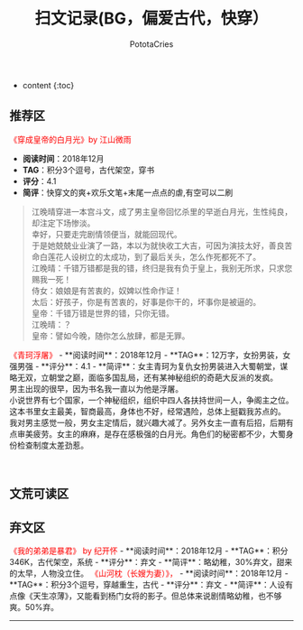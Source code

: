 ﻿---
layout: post
title:  "扫文记录(BG，偏爱古代，快穿）"
categories: Reading
tags: 小说
author: PototaCries
---

* content
{:toc}
## 推荐区

<font color="red"> 
《穿成皇帝的白月光》by 江山微雨
</font>

- **阅读时间**：2018年12月
- **TAG**：积分3个逗号，古代架空，穿书
- **评分**：4.1
- **简评**：快穿文的爽+欢乐文笔+末尾一点点的虐 ​​​,有空可以二刷 ​


>江晚晴穿进一本宫斗文，成了男主皇帝回忆杀里的早逝白月光，生性纯良，却注定下场惨淡。<br />
幸好，只要走完剧情领便当，就能回现代。<br />
于是她兢兢业业演了一路，本以为就快收工大吉，可因为演技太好，善良苦命白莲花人设树立的太成功，到了最后关头，怎么作死都死不了。<br />
江晚晴：千错万错都是我的错，终归是我有负于皇上，我别无所求，只求您赐我一死！<br />
侍女：娘娘是有苦衷的，奴婢以性命作证！<br />
太后：好孩子，你是有苦衷的，好事是你干的，坏事你是被逼的。<br />
皇帝：千错万错是世界的错，只你无错。<br />
江晚晴：？<br />
皇帝：譬如今晚，随你怎么放肆，都是无罪。<br />


<font color="red"> 
《青珂浮屠》
</font>
- **阅读时间**：2018年12月
- **TAG**：12万字，女扮男装，女强男强
- **评分**：4.1
- **简评**：女主青珂为复仇女扮男装进入大蜀朝堂，谋略无双，立朝堂之巅，面临多国乱局，还有某神秘组织的奇葩大反派的发疯。<br />男主出现的很早，因为书名我一直以为他是浮屠。<br />小说世界有七个国家，一个神秘组织，组织中四人各扶持世间一人，争阁主之位。
这本书里女主最美，智商最高，身体也不好，经常遇险，总体上挺戳我苏点的。
我对男主感觉一般，男女主定情后，就兴趣大减了。另外女主一直有后招，后期有点审美疲劳。女主的麻麻，是存在感极强的白月光。角色们的秘密都不少，大蜀身份检查制度太差劲惹。

​​​
## 文荒可读区

## 弃文区
<font color="red"> 
《我的弟弟是暴君》 by 纪开怀 
</font>
- **阅读时间**：2018年12月
- **TAG**：积分346K，古代架空，系统
- **评分**：弃文
- **简评**：略幼稚，30%弃文，甜来的太早，人物没立住。 ​​​​

<font color="red"> 
《山河枕（长嫂为妻）》，
</font>
- **阅读时间**：2018年12月
- **TAG**：积分3个逗号，穿越重生，古代
- **评分**：弃文
- **简评**：人设有点像《天生凉薄》，又能看到杨门女将的影子。但总体来说剧情略幼稚，也不够爽。50%弃。



------------
